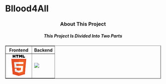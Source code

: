 # Bllood4All
<h3 align="center">About This Project</h3>
<h5 align="center">This Project Is Divided Into Two Parts</h5>

<center>
    <table border="1" align="center" width="150%">
        <thead>
            <tr>
                <th>Frontend</th>
                <th>Backend</th>
            </tr>
        </thead>
        <tbody>
            <tr>
                <td><img src="https://raw.githubusercontent.com/devicons/devicon/master/icons/html5/html5-original-wordmark.svg" width="70"></td>
                <td><img src="https://www.vectorlogo.zone/logos/springio/springio-icon.svg" width="70"></td>
            </tr>
            <!-- Add more rows here if needed -->
        </tbody>
    </table>
</center>
